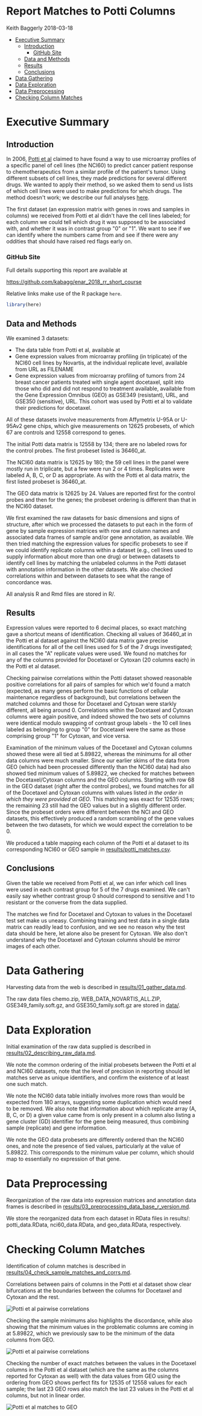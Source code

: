 Report Matches to Potti Columns
================
Keith Baggerly
2018-03-18

-   [Executive Summary](#executive-summary)
    -   [Introduction](#introduction)
        -   [GitHub Site](#github-site)
    -   [Data and Methods](#data-and-methods)
    -   [Results](#results)
    -   [Conclusions](#conclusions)
-   [Data Gathering](#data-gathering)
-   [Data Exploration](#data-exploration)
-   [Data Preprocessing](#data-preprocessing)
-   [Checking Column Matches](#checking-column-matches)

Executive Summary
=================

Introduction
------------

In 2006, [Potti et al](https://www.nature.com/articles/nm1491) claimed to have found a way to use microarray profiles of a specific panel of cell lines (the NCI60) to predict cancer patient response to chemotherapeutics from a similar profile of the patient's tumor. Using different subsets of cell lines, they made predictions for several different drugs. We wanted to apply their method, so we asked them to send us lists of which cell lines were used to make predictions for which drugs. The method doesn't work; we describe our full analyses [here](https://projecteuclid.org/euclid.aoas/1267453942).

The first dataset (an expression matrix with genes in rows and samples in columns) we received from Potti et al didn't have the cell lines labeled; for each column we could tell which drug it was supposed to be associated with, and whether it was in contrast group "0" or "1". We want to see if we can identify where the numbers came from and see if there were any oddities that should have raised red flags early on.

### GitHub Site

Full details supporting this report are available at

<https://github.com/kabagg/enar_2018_rr_short_course>

Relative links make use of the R package `here`.

``` r
library(here)
```

Data and Methods
----------------

We examined 3 datasets:

-   The data table from Potti et al, available at
-   Gene expression values from microarray profiling (in triplicate) of the NCI60 cell lines by Novartis, at the individual replicate level, available from URL as FILENAME
-   Gene expression values from microarray profiling of tumors from 24 breast cancer patients treated with single agent docetaxel, split into those who did and did not respond to treatment available, available from the Gene Expression Omnibus (GEO) as GSE349 (resistant), URL, and GSE350 (sensitive), URL. This cohort was used by Potti et al to validate their predictions for docetaxel.

All of these datasets involve measurements from Affymetrix U-95A or U-95Av2 gene chips, which give measurements on 12625 probesets, of which 67 are controls and 12558 correspond to genes.

The initial Potti data matrix is 12558 by 134; there are no labeled rows for the control probes. The first probeset listed is 36460\_at.

The NCI60 data matrix is 12625 by 180; the 59 cell lines in the panel were mostly run in triplicate, but a few were run 2 or 4 times. Replicates were labeled A, B, C, or D as appropriate. As with the Potti et al data matrix, the first listed probeset is 36460\_at.

The GEO data matrix is 12625 by 24. Values are reported first for the control probes and then for the genes; the probeset ordering is different than that in the NCI60 dataset.

We first examined the raw datasets for basic dimensions and signs of structure, after which we processed the datasets to put each in the form of gene by sample expression matrices with row and column names and associated data frames of sample and/or gene annotation, as available. We then tried matching the expression values for specific probesets to see if we could identify replicate columns within a dataset (e.g., cell lines used to supply information about more than one drug) or between datasets to identify cell lines by matching the unlabeled columns in the Potti dataset with annotation information in the other datasets. We also checked correlations within and between datasets to see what the range of concordance was.

All analysis R and Rmd files are stored in R/.

Results
-------

Expression values were reported to 6 decimal places, so exact matching gave a shortcut means of identification. Checking all values of 36460\_at in the Potti et al dataset against the NCI60 data matrix gave precise identifications for all of the cell lines used for 5 of the 7 drugs investigated; in all cases the "A" replicate values were used. We found no matches for any of the columns provided for Docetaxel or Cytoxan (20 columns each) in the Potti et al dataset.

Checking pairwise correlations within the Potti dataset showed reasonable positive correlations for all pairs of samples for which we'd found a match (expected, as many genes perform the basic functions of cellular maintenance regardless of background), but correlations between the matched columns and those for Docetaxel and Cytoxan were starkly different, all being around 0. Correlations within the Docetaxel and Cytoxan columns were again positive, and indeed showed the two sets of columns were identical modulo swapping of contrast group labels - the 10 cell lines labeled as belonging to group "0" for Docetaxel were the same as those comprising group "1" for Cytoxan, and vice versa.

Examination of the minimum values of the Docetaxel and Cytoxan columns showed these were all tied at 5.89822, whereas the minimums for all other data columns were much smaller. Since our earlier skims of the data from GEO (which had been processed differently than the NCI60 data) had also showed tied minimum values of 5.89822, we checked for matches between the Docetaxel/Cytoxan columns and the GEO columns. Starting with row 68 in the GEO dataset (right after the control probes), we found matches for all of the Docetaxel and Cytoxan columns with values listed *in the order in which they were provided at GEO*. This matching was exact for 12535 rows; the remaining 23 still had the GEO values but in a slightly different order. Since the probeset orders were different between the NCI and GEO datasets, this effectively produced a random scrambling of the gene values between the two datasets, for which we would expect the correlation to be 0.

We produced a table mapping each column of the Potti et al dataset to its corresponding NCI60 or GEO sample in [results/potti\_matches.csv](/Users/kabaggerly/Professional/Talks/2018/2018_03_25_ENAR/TempGit/enar_2018_rr_short_course/results/potti_matches.csv).

Conclusions
-----------

Given the table we received from Potti et al, we can infer which cell lines were used in each contrast group for 5 of the 7 drugs examined. We can't easily say whether contrast group 0 should correspond to sensitive and 1 to resistant or the converse from the data supplied.

The matches we find for Docetaxel and Cytoxan to values in the Docetaxel test set make us uneasy. Combining training and test data in a single data matrix can readily lead to confusion, and we see no reason why the test data should be here, let alone also be present for Cytoxan. We also don't understand why the Docetaxel and Cytoxan columns should be mirror images of each other.

Data Gathering
==============

Harvesting data from the web is described in [results/01\_gather\_data.md](/Users/kabaggerly/Professional/Talks/2018/2018_03_25_ENAR/TempGit/enar_2018_rr_short_course/results/01_gather_data.md).

The raw data files chemo.zip, WEB\_DATA\_NOVARTIS\_ALL.ZIP, GSE349\_family.soft.gz, and GSE350\_family.soft.gz are stored in [data/](/Users/kabaggerly/Professional/Talks/2018/2018_03_25_ENAR/TempGit/enar_2018_rr_short_course/data).

Data Exploration
================

Initial examination of the raw data supplied is described in [results/02\_describing\_raw\_data.md](/Users/kabaggerly/Professional/Talks/2018/2018_03_25_ENAR/TempGit/enar_2018_rr_short_course/results/02_describing_raw_data.md).

We note the common ordering of the initial probesets between the Potti et al and NCI60 datasets, note that the level of precision in reporting should let matches serve as unique identifiers, and confirm the existence of at least one such match.

We note the NCI60 data table initially involves more rows than would be expected from 180 arrays, suggesting some duplication which would need to be removed. We also note that information about which replicate array (A, B, C, or D) a given value came from is only present in a column also listing a gene cluster (GD) identifier for the gene being measured, thus combining sample (replicate) and gene information.

We note the GEO data probesets are differently ordered than the NCI60 ones, and note the presence of tied values, particularly at the value of 5.89822. This corresponds to the minimum value per column, which should map to essentially no expression of that gene.

Data Preprocessing
==================

Reorganization of the raw data into expression matrices and annotation data frames is described in [results/03\_preprocessing\_data\_base\_r\_version.md](/Users/kabaggerly/Professional/Talks/2018/2018_03_25_ENAR/TempGit/enar_2018_rr_short_course/results/03_preprocessing_data_base_r_version.md).

We store the reorganized data from each dataset in RData files in results/: potti\_data.RData, nci60\_data.RData, and geo\_data.RData, respectively.

Checking Column Matches
=======================

Identification of column matches is described in [results/04\_check\_sample\_matches\_and\_corrs.md](/Users/kabaggerly/Professional/Talks/2018/2018_03_25_ENAR/TempGit/enar_2018_rr_short_course/results/04_check_sample_matches_and_corrs.md).

Correlations between pairs of columns in the Potti et al dataset show clear bifurcations at the boundaries between the columns for Docetaxel and Cytoxan and the rest.

![Potti et al pairwise correlations](/Users/kabaggerly/Professional/Talks/2018/2018_03_25_ENAR/TempGit/enar_2018_rr_short_course/results/04_check_sample_matches_and_corrs_files/figure-markdown_github/plot_raw_potti_cors-1.png)

Checking the sample minimums also highlights the discordance, while also showing that the minimum values in the problematic columns are coming in at 5.89822, which we previously saw to be the minimum of the data columns from GEO.

![Potti et al pairwise correlations](/Users/kabaggerly/Professional/Talks/2018/2018_03_25_ENAR/TempGit/enar_2018_rr_short_course/results/04_check_sample_matches_and_corrs_files/figure-markdown_github/plot_potti_minimums-1.png)

Checking the number of exact matches between the values in the Docetaxel columns in the Potti et al dataset (which are the same as the columns reported for Cytoxan as well) with the data values from GEO using the ordering from GEO shows perfect fits for 12535 of 12558 values for each sample; the last 23 GEO rows also match the last 23 values in the Potti et al columns, but not in linear order.

![Potti et al matches to GEO](/Users/kabaggerly/Professional/Talks/2018/2018_03_25_ENAR/TempGit/enar_2018_rr_short_course/results/04_check_sample_matches_and_corrs_files/figure-markdown_github/plot_potti_doce_geo_matches-1.png)
